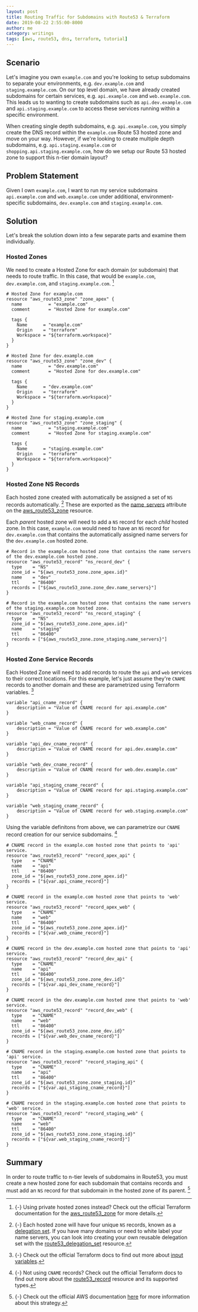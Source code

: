 ```yaml
---
layout: post
title: Routing Traffic for Subdomains with Route53 & Terraform
date: 2019-08-22 2:55:00-8000
author: me
category: writings
tags: [aws, route53, dns, terraform, tutorial]
---
```


## Scenario

Let's imagine you own `example.com` and you're looking to setup subdomains to separate your environments, e.g. `dev.example.com` and `staging.example.com`. On our top level domain, we have already created subdomains for certain services, e.g. `api.example.com` and `web.example.com`. This leads us to wanting to create subdomains such as `api.dev.example.com` and `api.staging.example.com` to access these services running within a specific environment.

When creating single depth subdomains, e.g. `api.example.com`, you simply create the DNS record within the `example.com` Route 53 hosted zone and move on your way. However, if we're looking to create multiple depth subdomains, e.g. `api.staging.example.com` or `shopping.api.staging.example.com`, how do we setup our Route 53 hosted zone to support this n-tier domain layout?

## Problem Statement

Given I own `example.com`, I want to run my service subdomains `api.example.com` and `web.example.com` under additional, environment-specific subdomains, `dev.example.com` and `staging.example.com`.

## Solution

Let's break the solution down into a few separate parts and examine them individually.

### Hosted Zones

We need to create a Hosted Zone for each domain (or subdomain) that needs to route traffic. In this case, that would be `example.com`, `dev.example.com`, and `staging.example.com`. [^terraform-r53-zone-docs]

[^terraform-r53-zone-docs]: {-}
  Using private hosted zones instead? Check out the official Terraform documentation for the [aws_route53_zone](https://www.terraform.io/docs/providers/aws/r/route53_zone.html) for more details.

```
# Hosted Zone for example.com
resource "aws_route53_zone" "zone_apex" {
  name          = "example.com"
  comment       = "Hosted Zone for example.com"

  tags {
    Name      = "example.com"
    Origin    = "terraform"
    Workspace = "${terraform.workspace}"
  }
}

# Hosted Zone for dev.example.com
resource "aws_route53_zone" "zone_dev" {
  name          = "dev.example.com"
  comment       = "Hosted Zone for dev.example.com"

  tags {
    Name      = "dev.example.com"
    Origin    = "terraform"
    Workspace = "${terraform.workspace}"
  }
}

# Hosted Zone for staging.example.com
resource "aws_route53_zone" "zone_staging" {
  name          = "staging.example.com"
  comment       = "Hosted Zone for staging.example.com"

  tags {
    Name      = "staging.example.com"
    Origin    = "terraform"
    Workspace = "${terraform.workspace}"
  }
}
```

### Hosted Zone NS Records

Each hosted zone created with automatically be assigned a set of `NS` records automatically. [^deletion-sets] These are exported as the [name_servers](https://www.terraform.io/docs/providers/aws/r/route53_zone.html#name_servers) attribute on the [aws_route53_zone](https://www.terraform.io/docs/providers/aws/r/route53_zone.html) resource.

[^deletion-sets]: {-}
  Each hosted zone will have four unique `NS` records, known as a [delegation set](https://docs.aws.amazon.com/Route53/latest/DeveloperGuide/route-53-concepts.html#route-53-concepts-reusable-delegation-set). If you have many domains or need to white label your name servers, you can look into creating your own reusable delegation set with the [route53_delegation_set](https://www.terraform.io/docs/providers/aws/r/route53_delegation_set.html) resource.

Each _parent_ hosted zone will need to add a `NS` record for each _child_ hosted zone. In this case, `example.com` would need to have an `NS` record for `dev.example.com` that contains the automatically assigned name servers for the `dev.example.com` hosted zone.

```
# Record in the example.com hosted zone that contains the name servers of the dev.example.com hosted zone.
resource "aws_route53_record" "ns_record_dev" {
  type    = "NS"
  zone_id = "${aws_route53_zone.zone_apex.id}"
  name    = "dev"
  ttl     = "86400"
  records = ["${aws_route53_zone.zone_dev.name_servers}"]
}

# Record in the example.com hosted zone that contains the name servers of the staging.example.com hosted zone.
resource "aws_route53_record" "ns_record_staging" {
  type    = "NS"
  zone_id = "${aws_route53_zone.zone_apex.id}"
  name    = "staging"
  ttl     = "86400"
  records = ["${aws_route53_zone.zone_staging.name_servers}"]
}
```

### Hosted Zone Service Records

Each Hosted Zone will need to add records to route the `api` and `web` services to their correct locations. For this example, let's just assume they're `CNAME` records to another domain and these are parametrized using Terraform variables. [^terraform-variables-docs]

[^terraform-variables-docs]: {-}
  Check out the official Terraform docs to find out more about [input variables](https://www.terraform.io/docs/configuration/variables.html).

```
variable "api_cname_record" {
    description = "Value of CNAME record for api.example.com"
}

variable "web_cname_record" {
    description = "Value of CNAME record for web.example.com"
}

variable "api_dev_cname_record" {
    description = "Value of CNAME record for api.dev.example.com"
}

variable "web_dev_cname_record" {
    description = "Value of CNAME record for web.dev.example.com"
}

variable "api_staging_cname_record" {
    description = "Value of CNAME record for api.staging.example.com"
}

variable "web_staging_cname_record" {
    description = "Value of CNAME record for web.staging.example.com"
}
```

Using the variable definitons from above, we can parametrize our `CNAME` record creation for our service subdomains. [^terraform-r53-record-docs]

[^terraform-r53-record-docs]: {-}
  Not using `CNAME` records? Check out the official Terraform docs to find out more about the [route53_record](https://www.terraform.io/docs/providers/aws/r/route53_record.html) resource and its supported types.

```
# CNAME record in the example.com hosted zone that points to 'api' service.
resource "aws_route53_record" "record_apex_api" {
  type    = "CNAME"
  name    = "api"
  ttl     = "86400"
  zone_id = "${aws_route53_zone.zone_apex.id}"
  records = ["${var.api_cname_record}"]
}

# CNAME record in the example.com hosted zone that points to 'web' service.
resource "aws_route53_record" "record_apex_web" {
  type    = "CNAME"
  name    = "web"
  ttl     = "86400"
  zone_id = "${aws_route53_zone.zone_apex.id}"
  records = ["${var.web_cname_record}"]
}

# CNAME record in the dev.example.com hosted zone that points to 'api' service.
resource "aws_route53_record" "record_dev_api" {
  type    = "CNAME"
  name    = "api"
  ttl     = "86400"
  zone_id = "${aws_route53_zone.zone_dev.id}"
  records = ["${var.api_dev_cname_record}"]
}

# CNAME record in the dev.example.com hosted zone that points to 'web' service.
resource "aws_route53_record" "record_dev_web" {
  type    = "CNAME"
  name    = "web"
  ttl     = "86400"
  zone_id = "${aws_route53_zone.zone_dev.id}"
  records = ["${var.web_dev_cname_record}"]
}

# CNAME record in the staging.example.com hosted zone that points to 'api' service.
resource "aws_route53_record" "record_staging_api" {
  type    = "CNAME"
  name    = "api"
  ttl     = "86400"
  zone_id = "${aws_route53_zone.zone_staging.id}"
  records = ["${var.api_staging_cname_record}"]
}

# CNAME record in the staging.example.com hosted zone that points to 'web' service.
resource "aws_route53_record" "record_staging_web" {
  type    = "CNAME"
  name    = "web"
  ttl     = "86400"
  zone_id = "${aws_route53_zone.zone_staging.id}"
  records = ["${var.web_staging_cname_record}"]
}
```

## Summary

In order to route traffic to n-tier levels of subdomains in Route53, you must create a new hosted zone for each subdomain that contains records and must add an `NS` record for that subdomain in the hosted zone of its parent. [^aws-docs]

[^aws-docs]: {-}
  Check out the official AWS documentation [here](https://docs.aws.amazon.com/Route53/latest/DeveloperGuide/dns-routing-traffic-for-subdomains.html) for more information about this strategy.
